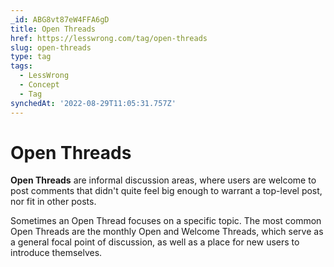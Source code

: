 ```yaml
---
_id: ABG8vt87eW4FFA6gD
title: Open Threads
href: https://lesswrong.com/tag/open-threads
slug: open-threads
type: tag
tags:
  - LessWrong
  - Concept
  - Tag
synchedAt: '2022-08-29T11:05:31.757Z'
---
```


# Open Threads

**Open Threads** are informal discussion areas, where users are welcome to post comments that didn't quite feel big enough to warrant a top-level post, nor fit in other posts.

Sometimes an Open Thread focuses on a specific topic. The most common Open Threads are the monthly Open and Welcome Threads, which serve as a general focal point of discussion, as well as a place for new users to introduce themselves.
